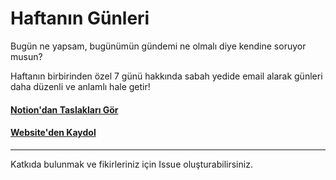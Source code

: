 # Haftanın Günleri
Bugün ne yapsam, bugünümün gündemi ne olmalı diye kendine soruyor musun? 

Haftanın birbirinden özel 7 günü hakkında sabah yedide email alarak günleri daha düzenli ve anlamlı hale getir!

#### [Notion'dan Taslakları Gör](https://farukcan.notion.site/Zaman-Anlamlar-5f588faa084e44ef83533849f8b439e4)
#### [Website'den Kaydol](https://days.puhulab.com/)

---

Katkıda bulunmak ve fikirleriniz için Issue oluşturabilirsiniz.
